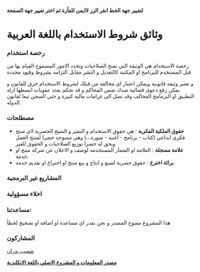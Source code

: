**لتغيير جهة الخط انقر الزر لاايمن للفأرة ثم اختر تغيير جهة الصفحة**

# وثائق شروط الاستخدام باللغة العربية

### رخصة استخدام
رخصة الاستخدام هي الوثيقة التي تمنح الصلاحيات وتحدد الامور المسموح القيام بها من قبل المستخدم للبرنامج  او المكتبة  كالتعديل و النشر 
مقابل التزامه بشروط وقيود محددة 

و تعتبر وثيقة قانونية ويمكن اعتبار اي مخالفة من قبلك لشروط الاستخدام خرق للقانون و يمكن رفع دعوى قضائية ضدك ضمن المحاكم و قد تحكم بعدد عقوبات ابسطها ازلة التطبيق او البرمامج المخالف وقد تصل الى غرامات مالية كبيرة و حتى السجن تبعا لقانون الدولة.

### مصطلحات 

- **حقوق الملكية الفكرية** : هي حقوق الاستخدام و النشر و النسخ  الحصرية لاي منتج فكري ابداعي (كتاب - برنامج - اغنية - صورة...) وهي ممنوحة حصرا لمنتج العمل ويحق له حصرا توزيع الصلاحيات و الحقوق للغير
- **علامة مسجلة** : العلامة او الشعار المستخدمة لوصف و الاعلان عن شركة منتج او خدمة.
- **برائة اخترع** : حقوق حصرية لصنع و انتاج و بيع منتج او اختراع او تقديم خدمة.

### المشاريع غير البرمجية

### اخلاء مسؤولية

### مساعدتنا: 
 هذا المشروع مفتوح المصدر و نحن نقدر اي مساعدة او اضافة او تصحيح لخطأ

### المشاركون 
[شعيب بدران](https://github.com/shu3aybbadran)

[**مصدر المعلومات و المشروع الاصلي باللغة الانكليزية**]()